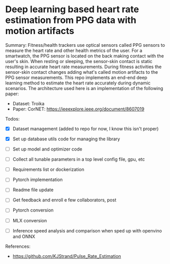 # Deep learning based heart rate estimation from PPG data with motion artifacts

Summary: Fitness/health trackers use optical sensors called PPG sensors to measure the heart rate and other health metrics of the user. For a smartwatch, the PPG sensor is located on the back making contact with the user's skin. When resting or sleeping, the sensor-skin contact is static resulting in accurate heart rate measurements. During fitness activities the sensor-skin contact changes adding what's called motion artifacts to the PPG sensor measurements. This repo implements an end-end deep learning method to estimate the heart rate accurately during dynamic scenarios. The architecture used here is an implementation of the following paper: 

- Dataset: Troika
- Paper: CorNET: https://ieeexplore.ieee.org/document/8607019

Todos: 
- [x] Dataset management (added to repo for now, I know this isn't proper)
- [x] Set up database utils code for managing the library
- [ ] Set up model and optimizer code
- [ ] Collect all tunable parameters in a top level config file, gpu, etc
- [ ] Requirements list or dockerization
- [ ] Pytorch implementation
- [ ] Readme file update
- [ ] Get feedback and enroll e few collaborators, post
- [ ] Pytorch conversion
- [ ] MLX conversion
- [ ] Inference speed analysis and comparison when sped up with openvino and ONNX

 
References:
- https://github.com/KJStrand/Pulse_Rate_Estimation